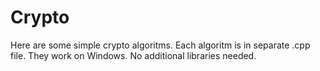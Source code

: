 # Crypto

Here are some simple crypto algoritms.
Each algoritm is in separate .cpp file.
They work on Windows.
No additional libraries needed.
